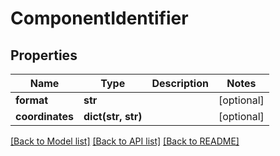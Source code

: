 # ComponentIdentifier

## Properties
Name | Type | Description | Notes
------------ | ------------- | ------------- | -------------
**format** | **str** |  | [optional] 
**coordinates** | **dict(str, str)** |  | [optional] 

[[Back to Model list]](../README.md#documentation-for-models) [[Back to API list]](../README.md#documentation-for-api-endpoints) [[Back to README]](../README.md)

